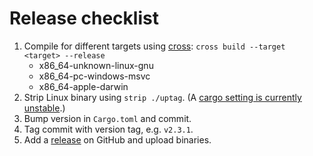 # Release checklist

1. Compile for different targets using [cross](https://github.com/rust-embedded/cross): `cross build --target <target> --release`
   - x86_64-unknown-linux-gnu
   - x86_64-pc-windows-msvc
   - x86_64-apple-darwin
2. Strip Linux binary using `strip ./uptag`. (A [cargo setting is currently unstable](https://github.com/rust-lang/rust/issues/72110).)
3. Bump version in `Cargo.toml` and commit.
3. Tag commit with version tag, e.g. `v2.3.1`.
4. Add a [release](https://github.com/Y0hy0h/uptag/releases) on GitHub and upload binaries.